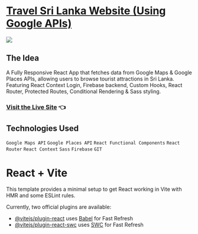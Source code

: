 # [Travel Sri Lanka Website (Using Google APIs)](https://visit-sri-lanka.vercel.app/)

<img src="./assets/screenshots/port1.png">

## The Idea
A Fully Responsive React App that fetches data from Google Maps & Google Places APIs, allowing users to browse tourist attractions in Sri Lanka. Featuring React Context Login, Firebase backend, Custom Hooks, React Router, Protected Routes, Conditional Rendering & Sass styling.

### [Visit the Live Site](https://visit-sri-lanka.vercel.app/) 👈


## Technologies Used
`Google Maps API` `Google Places API` `React Functional Components` `React Router` `React Context` `Sass` `Firebase` `GIT`



# React + Vite

This template provides a minimal setup to get React working in Vite with HMR and some ESLint rules.

Currently, two official plugins are available:

- [@vitejs/plugin-react](https://github.com/vitejs/vite-plugin-react/blob/main/packages/plugin-react/README.md) uses [Babel](https://babeljs.io/) for Fast Refresh
- [@vitejs/plugin-react-swc](https://github.com/vitejs/vite-plugin-react-swc) uses [SWC](https://swc.rs/) for Fast Refresh
